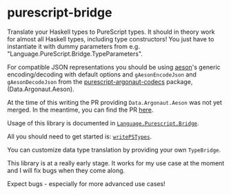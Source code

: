 # purescript-bridge

Translate your Haskell types to PureScript types. It should in theory work for almost all Haskell types, including type constructors!
You just have to instantiate it with dummy parameters from e.g. "Language.PureScript.Bridge.TypeParameters". 

For compatible JSON representations you should be using [aeson](http://hackage.haskell.org/package/aeson)'s generic encoding/decoding with default options
and `gAesonEncodeJson` and `gAesonDecodeJson` from the [purescript-argonaut-codecs](https://github.com/purescript-contrib/purescript-argonaut-codecs)
package, (Data.Argonaut.Aeson).

At the time of this writing the PR providing `Data.Argonaut.Aeson` was not yet merged.
In the meantime, you can find the PR
[here](https://github.com/purescript-contrib/purescript-argonaut-codecs/pull/12).

Usage of this library is documented in [`Language.Purescript.Bridge`](http://hackage.haskell.org/package/purescript-bridge/docs/Language-PureScript-Bridge.html).

All you should need to get started is: [`writePSTypes`](http://hackage.haskell.org/package/purescript-bridge/docs/Language-PureScript-Bridge.html#writePSTypes).

You can customize data type translation by providing your own `TypeBridge`.

This library is at a really early stage. It works for my use case at the moment and I will fix bugs when they come along.

Expect bugs - especially for more advanced use cases!
